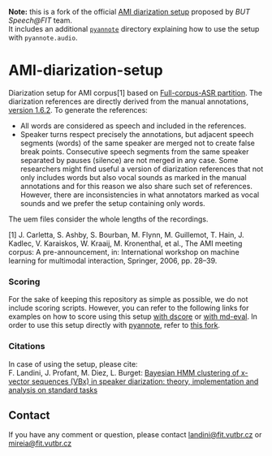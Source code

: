 **Note:** this is a fork of the official [AMI diarization setup](https://github.com/BUTSpeechFIT/AMI-diarization-setup) proposed by *BUT Speech@FIT* team.  
It includes an additional [`pyannote`](pyannote) directory explaining how to use the setup with `pyannote.audio`.

# AMI-diarization-setup

Diarization setup for AMI corpus[1] based on [Full-corpus-ASR partition](http://groups.inf.ed.ac.uk/ami/corpus/datasets.shtml). The diarization references are directly derived from the manual annotations, [version 1.6.2](http://groups.inf.ed.ac.uk/ami/download/). To generate the references:
- All words are considered as speech and included in the references. 
- Speaker turns respect precisely the annotations, but adjacent speech segments (words) of the same speaker are merged not to create false break points. Consecutive speech segments from the same speaker separated by pauses (silence) are not merged in any case.
Some researchers might find useful a version of diarization references that not only includes words but also vocal sounds as marked in the manual annotations and for this reason we also share such set of references. However, there are inconsistencies in what annotators marked as vocal sounds and we prefer the setup containing only words.

The uem files consider the whole lengths of the recordings.

[1] J. Carletta, S. Ashby, S. Bourban, M. Flynn, M. Guillemot, T. Hain, J. Kadlec, V. Karaiskos, W. Kraaij, M. Kronenthal, et al., The AMI meeting corpus: A pre-announcement, in: International workshop on machine learning for multimodal interaction, Springer, 2006, pp. 28–39.

### Scoring
For the sake of keeping this repository as simple as possible, we do not include scoring scripts. However, you can refer to the following links for examples on how to score using this setup [with dscore](https://github.com/BUTSpeechFIT/VBx/blob/35e7954ac0042ea445dcec657130e2c3c0b94ee0/AMI_run.sh#L64) or [with md-eval](https://github.com/kaldi-asr/kaldi/blob/d136b18346bee14166b950029405314401fc4a8b/egs/ami/s5c/run.sh#L138).
In order to use this setup directly with [pyannote](https://github.com/pyannote), refer to [this fork](https://github.com/pyannote/AMI-diarization-setup).


### Citations
In case of using the setup, please cite:\
F. Landini, J. Profant, M. Diez, L. Burget: [Bayesian HMM clustering of x-vector sequences (VBx) in speaker diarization: theory, implementation and analysis on standard tasks](https://arxiv.org/abs/2012.14952)


## Contact
If you have any comment or question, please contact landini@fit.vutbr.cz or mireia@fit.vutbr.cz